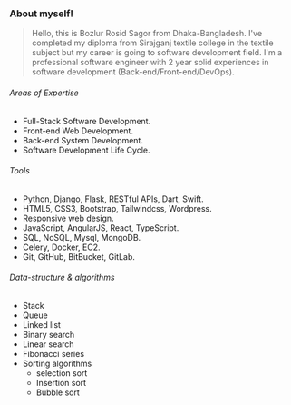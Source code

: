 ### About myself!

> Hello, this is Bozlur Rosid Sagor from Dhaka-Bangladesh. I've completed my diploma from Sirajganj textile college in the textile subject but my career is going to  software development field. I'm a professional software engineer with 2 year solid experiences in software development (Back-end/Front-end/DevOps).

###### Areas of Expertise
- Full-Stack Software Development.
- Front-end Web Development.
- Back-end System Development.
- Software Development Life Cycle.

###### Tools
-  Python, Django, Flask, RESTful APIs, Dart, Swift.
-  HTML5, CSS3, Bootstrap, Tailwindcss, Wordpress.
-  Responsive web design.
-  JavaScript, AngularJS, React, TypeScript.
-  SQL, NoSQL, Mysql, MongoDB.
-  Celery, Docker, EC2.
-  Git, GitHub, BitBucket, GitLab.

###### Data-structure & algorithms
- Stack
- Queue
- Linked list
- Binary search
- Linear search
- Fibonacci series
- Sorting algorithms
  - selection sort
  - Insertion sort
  - Bubble sort
